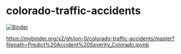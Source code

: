 # colorado-traffic-accidents

[![Binder](https://mybinder.org/badge_logo.svg)](https://mybinder.org/v2/gh/jon-0/colorado-traffic-accidents/master?filepath=Predict%20Accident%20Severity_Colorado.ipynb)

https://mybinder.org/v2/gh/jon-0/colorado-traffic-accidents/master?filepath=Predict%20Accident%20Severity_Colorado.ipynb
